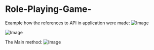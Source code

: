 # Role-Playing-Game-
Example how the references to API in application were made:
![Image](https://user-images.githubusercontent.com/98419600/221705486-af5a470e-2b60-4495-81d9-ec388fce01b7.png)

![Image](https://user-images.githubusercontent.com/98419600/221705485-f4d02263-90e2-4a32-a89e-8330645549c2.jpg)

The Main method:
![Image](https://user-images.githubusercontent.com/98419600/221705484-aa6d3a15-0ab6-468e-801f-d9b46353b84a.jpg)
